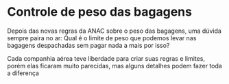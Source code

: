 # Controle de peso das bagagens

Depois das novas regras da ANAC sobre o peso das bagagens, uma dúvida sempre paira no ar: Qual é o limite de peso que podemos levar nas bagagens despachadas sem pagar nada a mais por isso?

Cada companhia aérea teve liberdade para criar suas regras e limites, porém elas ficaram muito parecidas, mas alguns detalhes podem fazer toda a diferença 

